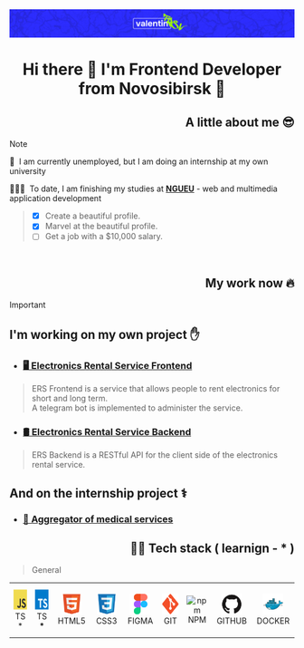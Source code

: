 <img src="./images/logo.png" alt="vlnt-trsv" align="center"/>

<h1 align="center">Hi there 👋 I'm Frontend Developer from Novosibirsk 🌇</h1>

<h2 align="right">A little about me 😎</h2>

> [!NOTE]
> 💼 &nbsp;I am currently unemployed, but I am doing an internship at my own university <br>
>
> 👨🏻‍🎓 &nbsp;To date, I am finishing my studies at **[NGUEU](https://nsuem.ru/index.php)** - web and multimedia application development
> > - [x] Create a beautiful profile.
> > - [x] Marvel at the beautiful profile.
> > - [ ] Get a job with a $10,000 salary.

<br>

<h2 align="right">My work now 🔥</h2>

> [!IMPORTANT]
> <h2 align="left">I'm working on my own project ✋</h2>
>
> - ### [🖥️ Electronics Rental Service Frontend ](https://github.com/vlnt-trsv/electronics-rental-service)
> > ERS Frontend is a service that allows people to rent electronics for short and long term. <br>
> > A telegram bot is implemented to administer the service. 
> - ### [🛢️ Electronics Rental Service Backend](https://github.com/vlnt-trsv/electronics-rental-service-backend)
> > ERS Backend is a RESTful API for the client side of the electronics rental service. <br>
> <h2 align="left">And on the internship project ⚕️</h2>
> 
> - ### [🏥 Aggregator of medical services](https://github.com/sg12/plasticFront)


<h2 align="right">👨‍💻 Tech stack ( learnign - * )</h2>

> General

<table width='100%'>
  <tr>
    <td align="center" width="110" height="90">
        <img src="https://raw.githubusercontent.com/devicons/devicon/1119b9f84c0290e0f0b38982099a2bd027a48bf1/icons/javascript/javascript-original.svg" width="36" height="36" alt="javascript" />
      <br>TS *
    </td>
    <td align="center" width="110" height="90">
        <img src="https://raw.githubusercontent.com/devicons/devicon/1119b9f84c0290e0f0b38982099a2bd027a48bf1/icons/typescript/typescript-original.svg" width="36" height="36" alt="typescript" />
      <br>TS <strong>*<strong>
    </td>
        <td align="center" width="110" height="90">
        <img src="https://github.com/devicons/devicon/blob/master/icons/html5/html5-original.svg" width="36" height="36" alt="Html5" />
      <br>HTML5
    </td>
         <td align="center" width="110" height="90"> 
        <img src="https://github.com/devicons/devicon/blob/master/icons/css3/css3-original.svg" width="36" height="36" alt="css3" />
      <br>CSS3
    </td>
    <td align="center" width="110" height="90">
        <img src="https://raw.githubusercontent.com/devicons/devicon/1119b9f84c0290e0f0b38982099a2bd027a48bf1/icons/figma/figma-original.svg" width="36" height="36" alt="figma" />
      <br>FIGMA
    </td>
    <td align="center" width="110" height="90">
        <img src="https://raw.githubusercontent.com/devicons/devicon/1119b9f84c0290e0f0b38982099a2bd027a48bf1/icons/git/git-original.svg" width="36" height="36" alt="git" />
      <br>GIT
    </td>
    <td align="center" width="110" height="90"> 
        <img src="https://brandeps.com/icon-download/N/Npm-icon-vector-05.svg" width="36" height="36" alt="npm" />
      <br>NPM
    </td>
     <td align="center" width="110" height="90"> 
        <img src="https://github.com/devicons/devicon/blob/master/icons/github/github-original.svg" width="36" height="36" alt="github" />
      <br>GITHUB
    </td>
    <td align="center" width="110" height="90"> 
        <img src="https://github.com/devicons/devicon/blob/master/icons/docker/docker-original.svg" width="36" height="36" alt="docker" />
      <br>DOCKER 
    </td>
  </tr> 
</table>

<br>
